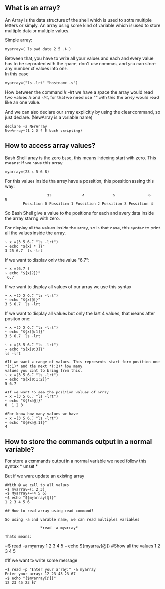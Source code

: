 ## What is an array?
 
An Array is the data structure of the shell which is used to sotre multiple letters or simply. An array using some
kind of variable which is used to store multiple data or multiple values. 

Simple array:

```
myarray=( ls pwd date 2 5 .6 )
``` 	

Between that, you have to write all your values and each and every value has to be separated with the space, don't
use commas, and you can store any number of values into one.   
In this case 
```
myarray=("ls -lrt" "hostname -s")
```

How between the command *ls -lrt* we have a space the array would read two values *ls* and *-lrt*, for that we need use *""* with
this the arrey would read like an one value.

And we can also declare our array explicitly by using the clear command, so just declare. (NewArray is a variable name)
```
declare -a NerArray
NewArray=(1 2 3 4 5 bash scripting) 
```
## How to access array values?

Bash Shell array is the zero base, this means indexing start with zero. This means:
If we have this array 
```
myarray=(23 4 5 6 8)
```
For this values inside tha arrey have a possition, this possition assing this way: 

```
                   23              4             5               6             8
		Possition 0	Possition 1	Possition 2	Possition 3	Possition 4
```
So Bash Shell give a value to the positions for each and avery data inside the array staring with zero. 

For display all the values inside the array, so in that case, this syntax to print all the values inside the array. 

```
~ x =(3 5 6.7 "ls -lrt")
~ echo "${x[ * ]}"
3 25 6.7  ls -lrt

```
If we want to display only the value "6.7":

```
~ x =(6.7 )
~ echo "${x[2]}"
 6.7  
```
If we want to display all values of our array we use this syntax
```
~ x =(3 5 6.7 "ls -lrt")
~ echo "${x[@]}"
3 5 6.7  ls -lrt
```
If we want to display all values but only the last 4 values, that means after positon one:

```
~ x =(3 5 6.7 "ls -lrt")
~ echo "${x[@:1]}"
3 5 6.7  ls -lrt

~ x =(3 5 6.7 "ls -lrt")
~ echo "${x[@:3]}"
ls -lrt

#If we want a range of values. This represents start form position one *(:1)* and the next *(:2)* how many 
values you cant to bring from this.   
~ x =(3 5 6.7 "ls -lrt")
~ echo "${x[@:1:2]}"
5 6.7

#If we want to see the position values of array
~ x =(3 5 6.7 "ls -lrt")
~ echo "${!x[@]}"
0  1 2 3

#For know how many values we have
~ x =(3 5 6.7 "ls -lrt")
~ echo "${#x[@:1]}"
4
```
## How to store the commands output in a normal variable?

For store a commands output in a normal variable we need follow this syntax
				* unset <nameArray> *

But if we want update an existing array 


```
#With @ we call to all values 
~$ myarray=(1 2 3)
~$ Myarray+=(4 5 6)
~$ echo "${myarray[@]}"
1 2 3 4 5 6

## How to read array using read command?

So using -a and varable name, we can read multiples variables 

				*read -a myarray*

Thats means:

```
~$ read -a myarray 
1 2 3 4 5 
~ echo ${myarray[@]}    #Show all the values
1 2 3 4 5
 
#If we want to write some message
```
~$ read -p "Enter your array:" -a myarray 
Enter your array: 12 23 45 23 67
~$ echo "{$myarray[@]}"
12 23 45 23 67
```
